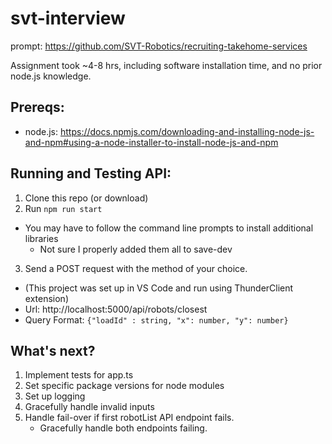 # svt-interview

prompt: https://github.com/SVT-Robotics/recruiting-takehome-services

Assignment took ~4-8 hrs, including software installation time, and no prior node.js knowledge.

## Prereqs:
- node.js: https://docs.npmjs.com/downloading-and-installing-node-js-and-npm#using-a-node-installer-to-install-node-js-and-npm

## Running and Testing API:
1. Clone this repo (or download)
2. Run `npm run start`
- You may have to follow the command line prompts to install additional libraries
    - Not sure I properly added them all to save-dev
3. Send a POST request with the method of your choice. 
- (This project was set up in VS Code and run using ThunderClient extension)
- Url: http://localhost:5000/api/robots/closest
- Query Format: `{"loadId" : string, "x": number, "y": number}`
    
## What's next?
1. Implement tests for app.ts
2. Set specific package versions for node modules
3. Set up logging
4. Gracefully handle invalid inputs
5. Handle fail-over if first robotList API endpoint fails. 
    - Gracefully handle both endpoints failing.
